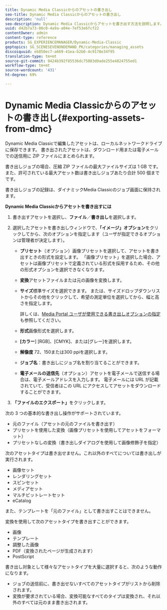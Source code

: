 ```yaml
---
title: Dynamic Media Classicからのアセットの書き出し
seo-title: Dynamic Media Classicからのアセットの書き出し
description: 'null'
seo-description: Dynamic Media Classicからアセットを書き出す方法を説明します。
uuid: d42b7a73-80c0-4a9a-a04e-7ef53e6fcf22
contentOwner: admin
content-type: reference
products: SG_EXPERIENCEMANAGER/Dynamic-Media-Classic
geptopics: SG_SCENESEVENONDEMAND_PK/categories/managing_assets
discoiquuid: eb850ec7-a669-41ea-b2b0-4c9178e34f95
translation-type: tm+mt
source-git-commit: 9424b392f85536dc75083d0ade255e4824755ed1
workflow-type: tm+mt
source-wordcount: '431'
ht-degree: 69%

---
```



# Dynamic Media Classicからのアセットの書き出し{#exporting-assets-from-dmc}

Dynamic Media Classicで編集したアセットは、ローカルネットワークドライブに保存できます。 書き出されたアセットは、ダウンロード用または電子メールでの送信用に ZIP ファイルにまとめられます。

書き出しジョブの場合、圧縮 ZIP ファイルの最大ファイルサイズは 1 GB です。また、許可されている最大アセット数は書き出しジョブあたり合計 500 個までです。

書き出しジョブの記録は、ダイナミックMedia Classicのジョブ画面に保持されます。

**Dynamic Media Classicからアセットを書き出すには**

1. 書き出すアセットを選択し、**ファイル**／**書き出し**&#x200B;を選択します。
1. 選択したアセットを書き出しウィンドウで、**「イメージ」オプション**&#x200B;をクリックしてから、次のオプションを指定します（ユーザが指定できるオプションは管理者が決定します）。

   * **プリセット**（オプション）画像プリセットを選択して、アセットを書き出すときの形式を設定します。 「画像プリセット」を選択した場合、アセットは画像プリセットで定義されている形式を採用するため、その他の形式オプションを選択できなくなります。

   * **変換**&#x200B;アセットファイルまたは元の画像を変換します。

   * **サイズ**&#x200B;標準サイズを選択できます。 または、サイズドロップダウンリストからその他をクリックして、希望の測定単位を選択してから、幅と高さを指定します。

      詳しくは、[Media Portal ユーザが使用できる書き出しオプションの指定](specifying-export-options-available-media.md#specifying_export_options_available_to_media_portal_users)も参照してください。

   * **形式**&#x200B;画像形式を選択します。

   * **[カラー**] [RGB]、[CMYK]、または[グレー]を選択します。

   * **解像度** 72、150または300 ppiを選択します。

   * **ジョブ名**：書き出しにジョブ名を割り当てることができます。

   * **電子メールの送信先**（オプション）アセットを電子メールで送信する場合は、電子メールアドレスを入力します。 電子メールには URL が記載されていて、受信者はこの URL にアクセスしてアセットをダウンロードすることができます。

1. **「ファイルのエクスポート」**&#x200B;をクリックします。

次の 3 つの基本的な書き出し操作がサポートされています。

* 元のファイル（アセットの元のファイルを書き出す）
* プリセットを使用した変換（画像プリセットを使用してアセットをフォーマット）
* プリセットなしの変換（書き出しダイアログを使用して画像修飾子を指定）

次のアセットタイプは書き出せません。これ以外のすべてについては書き出しが実行されます。

* 画像セット
* レンダリングセット
* スピンセット
* メディアセット
* マルチビットレートセット
* eCatalog

また、テンプレートを「元のファイル」として書き出すことはできません。

変換を使用して次のアセットタイプを書き出すことができます。

* 画像
* テンプレート
* 調整した画像
* PDF（変換されたページが生成されます）
* PostScript

書き出し対象として様々なアセットタイプを大量に選択すると、次のような動作になります。

* ジョブの送信前に、書き出せないすべてのアセットタイプがリストから削除されます。
* 変換が要求されている場合、変換可能なすべてのタイプは変換され、それ以外のすべては元のまま書き出されます。

